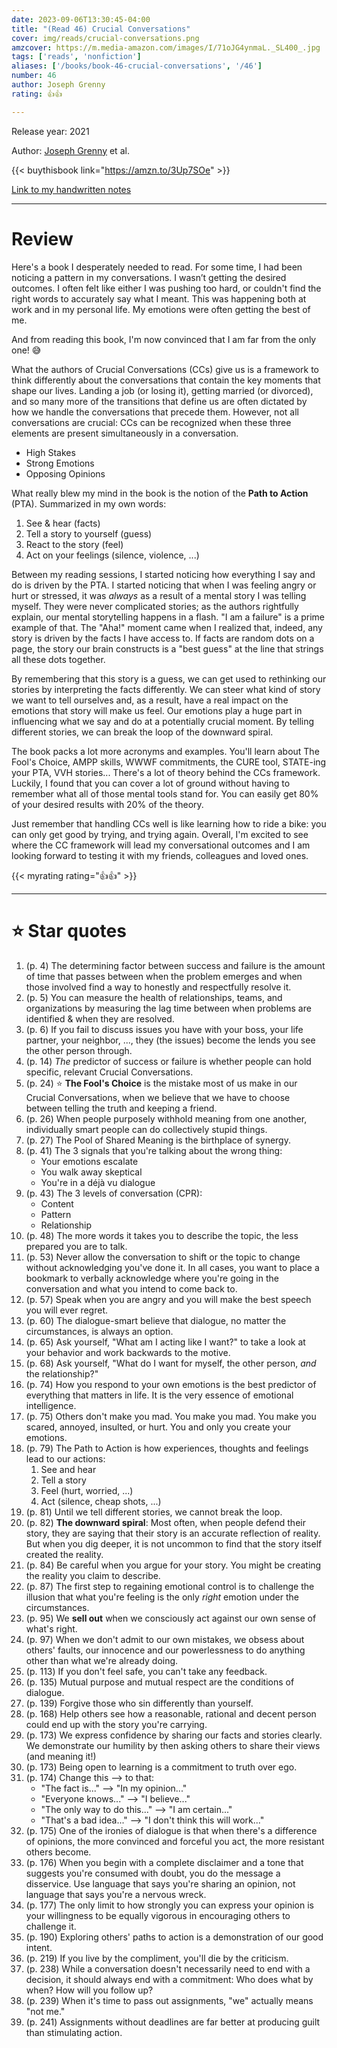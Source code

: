 ```yaml
---
date: 2023-09-06T13:30:45-04:00
title: "(Read 46) Crucial Conversations"
cover: img/reads/crucial-conversations.png
amzcover: https://m.media-amazon.com/images/I/71oJG4ynmaL._SL400_.jpg
tags: ['reads', 'nonfiction']
aliases: ['/books/book-46-crucial-conversations', '/46']
number: 46
author: Joseph Grenny
rating: 👍👍

---
```


Release year: 2021

Author: [Joseph Grenny](https://www.linkedin.com/in/joseph-grenny-a89081b/) et al.

{{< buythisbook link="https://amzn.to/3Up7SOe" >}}

[Link to my handwritten notes](https://drive.google.com/file/d/1PXEjWE7fKxq7mBoXlJ4jaCNgjHBtWitk/view?usp=drive_link)

---

# Review

Here's a book I desperately needed to read. For some time, I had been
noticing a pattern in my conversations. I wasn’t getting the desired
outcomes. I often felt like either I was pushing too hard, or couldn't
find the right words to accurately say what I meant. This was happening
both at work and in my personal life. My emotions were often getting the
best of me.

And from reading this book, I'm now convinced that I am far from the
only one! :sweat_smile:

What the authors of Crucial Conversations (CCs) give us is a framework to
think
differently about the conversations that contain the key moments that
shape our lives. Landing a job (or losing it), getting married (or
divorced), and so many more of the transitions that define us are
often dictated by how we handle the conversations that precede them.
However, not all conversations are crucial: CCs can be recognized when these three elements are present simultaneously in a conversation.

- High Stakes
- Strong Emotions
- Opposing Opinions

What really blew my mind in the book is the notion of the **Path to
Action** (PTA). Summarized in my own words:

1. See & hear (facts)
1. Tell a story to yourself (guess)
1. React to the story (feel)
1. Act on your feelings (silence, violence, ...)

Between my reading sessions, I started noticing how everything I say and
do is driven by the PTA. I started noticing that when I was feeling
angry or hurt or stressed, it was *always* as a result of a mental story
I was telling myself. They were never complicated stories; as the
authors rightfully explain, our mental storytelling happens in a flash.
"I am a failure" is a prime example of that. The "Aha!" moment came
when I realized that, indeed, any story is driven by the facts I have
access to. If facts are random dots on a page, the story our brain
constructs is a "best guess" at the line that strings all these dots
together.

By remembering that this story is a guess, we can get used to rethinking
our stories by interpreting the facts differently. We can steer what
kind of story we want to tell ourselves and, as a result, have a real
impact on the emotions that story will make us feel. Our emotions play a
huge part in influencing what we say and do at a potentially crucial
moment. By telling different stories, we can break the loop of the
downward spiral.

The book packs a lot more acronyms and examples. You'll learn about
The Fool's Choice, AMPP skills, WWWF commitments, the CURE tool, STATE-ing your PTA, VVH
stories... There's a lot of theory behind the
CCs framework. Luckily, I found that you can cover a
lot of ground without having to remember what all of those mental tools
stand for. You can easily get 80% of your desired results with 20% of
the theory.

Just remember that handling CCs well is like learning how to ride a
bike: you can only get good by trying, and trying again. Overall, I'm
excited to see where the CC framework will lead my conversational
outcomes and I am looking forward to testing it with my friends,
colleagues and loved ones.

{{< myrating rating="👍👍" >}}

---

# :star: Star quotes

1. (p. 4) The determining factor between success and failure is the
   amount of time that passes between when the problem emerges and when
   those involved find a way to honestly and respectfully resolve it.
1. (p. 5) You can measure the health of relationships, teams, and
   organizations by measuring the lag time between when problems are
   identified & when they are resolved.
1. (p. 6) If you fail to discuss issues you have with your boss, your
   life partner, your neighbor, ..., they (the issues) become the lends
   you see the other person through.
1. (p. 14) *The* predictor of success or failure is whether people can
   hold specific, relevant Crucial Conversations.
1. (p. 24) :star: **The Fool's Choice** is the mistake most of us make
   in our Crucial Conversations, when we believe that we have to choose
   between telling the truth and keeping a friend.
1. (p. 26) When people purposely withhold meaning from one another,
   individually smart people can do collectively stupid things.
1. (p. 27) The Pool of Shared Meaning is the birthplace of synergy.
1. (p. 41) The 3 signals that you're talking about the wrong thing:
    - Your emotions escalate
    - You walk away skeptical
    - You're in a déjà vu dialogue
1. (p. 43) The 3 levels of conversation (CPR):
    - Content
    - Pattern
    - Relationship
1. (p. 48) The more words it takes you to describe the topic, the less
   prepared you are to talk.
1. (p. 53) Never allow the conversation to shift or the topic to change
   without acknowledging you've done it. In all cases, you want to place
   a bookmark to verbally acknowledge where you're going in the
   conversation and what you intend to come back to.
1. (p. 57) Speak when you are angry and you will make the best speech
   you will ever regret.
1. (p. 60) The dialogue-smart believe that dialogue, no matter the
   circumstances, is always an option.
1. (p. 65) Ask yourself, "What am I acting like I want?" to take a look
   at your behavior and work backwards to the motive.
1. (p. 68) Ask yourself, "What do I want for myself, the other person,
   *and* the relationship?"
1. (p. 74) How you respond to your own emotions is the best predictor of
   everything that matters in life. It is the very essence of emotional
   intelligence.
1. (p. 75) Others don't make you mad. You make you mad. You make you
   scared, annoyed, insulted, or hurt. You and only you create your
   emotions.
1. (p. 79) The Path to Action is how experiences, thoughts and feelings
   lead to our actions:
    1. See and hear
    1. Tell a story
    1. Feel (hurt, worried, ...)
    1. Act (silence, cheap shots, ...)
1. (p. 81) Until we tell different stories, we cannot break the loop.
1. (p. 82) **The downward spiral**: Most often, when people defend their
   story, they are saying that their story is an accurate reflection of
   reality. But when you dig deeper, it is not uncommon to find that the
   story itself created the reality.
1. (p. 84) Be careful when you argue for your story. You might be
   creating the reality you claim to describe.
1. (p. 87) The first step to regaining emotional control is to challenge
   the illusion that what you're feeling is the only *right* emotion
   under the circumstances.
1. (p. 95) We **sell out** when we consciously act against our own sense
   of what's right.
1. (p. 97) When we don't admit to our own mistakes, we obsess about
   others' faults, our innocence and our powerlessness to do anything
   other than what we're already doing.
1. (p. 113) If you don't feel safe, you can't take any feedback.
1. (p. 135) Mutual purpose and mutual respect are the conditions of
   dialogue.
1. (p. 139) Forgive those who sin differently than yourself.
1. (p. 168) Help others see how a reasonable, rational and decent person
   could end up with the story you're carrying.
1. (p. 173) We express confidence by sharing our facts and stories
   clearly. We demonstrate our humility by then asking others to share
   their views (and meaning it!)
1. (p. 173) Being open to learning is a commitment to truth over ego.
1. (p. 174) Change this --> to that:
    - "The fact is..." --> "In my opinion..."
    - "Everyone knows..." --> "I believe..."
    - "The only way to do this..." --> "I am certain..."
    - "That's a bad idea..." --> "I don't think this will work..."
1. (p. 175) One of the ironies of dialogue is that when there's a
   difference of opinions, the more convinced and forceful you act, the
   more resistant others become.
1. (p. 176) When you begin with a complete disclaimer and a tone that
   suggests you're consumed with doubt, you do the message a disservice.
   Use language that says you're sharing an opinion, not language that
   says you're a nervous wreck.
1. (p. 177) The only limit to how strongly you can express your opinion
   is your willingness to be equally vigorous in encouraging others to
   challenge it.
1. (p. 190) Exploring others' paths to action is a demonstration of our
   good intent.
1. (p. 219) If you live by the compliment, you'll die by the criticism.
1. (p. 238) While a conversation doesn't necessarily need to end with a
   decision, it should always end with a commitment: Who does what by
   when? How will you follow up?
1. (p. 239) When it's time to pass out assignments, "we" actually means
   "not me."
1. (p. 241) Assignments without deadlines are far better at producing
   guilt than stimulating action.

